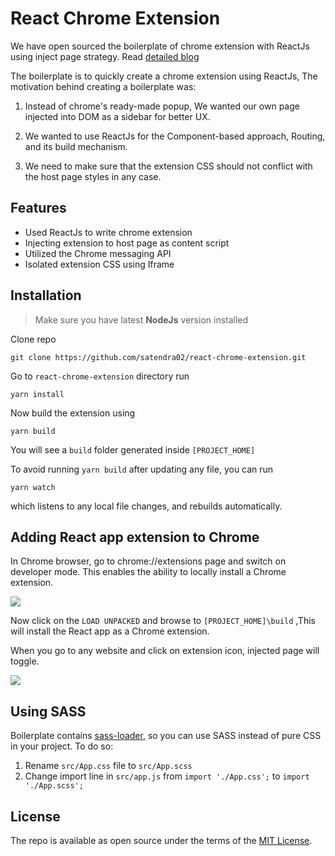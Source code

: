 # React Chrome Extension
We have open sourced the boilerplate of chrome extension with ReactJs using inject page strategy. Read [detailed blog](https://medium.com/@satendra02/create-chrome-extension-with-reactjs-using-inject-page-strategy-137650de1f39)


The boilerplate is to quickly create a chrome extension using ReactJs, The motivation behind creating a boilerplate was:
1. Instead of chrome's ready-made popup, We wanted our own page injected into DOM as a sidebar for better UX.

2. We wanted to use ReactJs for the Component-based approach, Routing, and its build mechanism.

3. We need to make sure that the extension CSS should not conflict with the host page styles in any case.


## Features

- Used ReactJs to write chrome extension
- Injecting extension to host page as content script
- Utilized the Chrome messaging API
- Isolated extension CSS using Iframe

## Installation
>Make sure you have latest **NodeJs** version installed

Clone repo

```
git clone https://github.com/satendra02/react-chrome-extension.git
```
Go to `react-chrome-extension` directory run

```
yarn install
```
Now build the extension using
```
yarn build
```
You will see a `build` folder generated inside `[PROJECT_HOME]`

To avoid running `yarn build` after updating any file, you can run

```
yarn watch
```

which listens to any local file changes, and rebuilds automatically.

## Adding React app extension to Chrome

In Chrome browser, go to chrome://extensions page and switch on developer mode. This enables the ability to locally install a Chrome extension.

<img src="https://cdn-images-1.medium.com/max/1600/1*OaygCwLSwLakyTqCADbmDw.png" />

Now click on the `LOAD UNPACKED` and browse to `[PROJECT_HOME]\build` ,This will install the React app as a Chrome extension.

When you go to any website and click on extension icon, injected page will toggle.

<img src="https://cdn-images-1.medium.com/max/1600/1*bXJYfvrcHDWKwUZCrPI-8w.png" />

## Using SASS

Boilerplate contains [sass-loader](https://github.com/webpack-contrib/sass-loader), so you can use SASS instead of pure CSS in your project. To do so:
1. Rename ```src/App.css``` file to ```src/App.scss``` 
2. Change import line in ```src/app.js``` from 
 ```import './App.css';```  to ```import './App.scss';```


## License

The repo is available as open source under the terms of the [MIT License](http://opensource.org/licenses/MIT).
